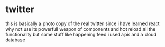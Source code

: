 # twitter
this is basically a photo copy of the real twitter since i have learned react why not use its powerfull weapon of components and hot reload
all the functionality but some stuff like happening feed i used apis and a cloud database
